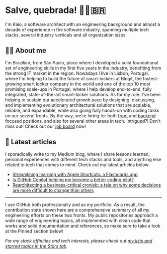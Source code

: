 # Salve, quebrada! ✊🏽🇧🇷

I'm Kaio, a software architect with an engineering background and almost a decade of experience in the software industry, spanning multiple tech stacks, several industry verticals and all organization sizes.

## 👋🏽 About me

I'm Brazilian, from São Paulo, place where I developed a solid foundational set of engineering skills in my first five years in the industry, benefiting from the strong IT market in the region. Nowadays I live in Lisbon, Portugal, where I'm helping to build the future of smart-lockers at Bloqit, the fastest-growing smart locker company in the world and one of the top 10 most promising scale-ups in Portugal, where I help develop end-to-end, fully integrated, state-of-the-art smart-locker solutions. As for my role: I've been helping to sustain our accelerated growth pace by designing, discussing, and implementing evolutionary architectural solutions that are scalable, reliable, and expandable, while also going fully hands-on with coding tasks on our several fronts. By the way, we're hiring for both [front](https://bloqit.factorialhr.com/job_posting/software-engineer-frontend-67596) and [backend](https://bloqit.factorialhr.com/job_posting/software-engineer-backend-67370)-focused positions, and also for several other areas in tech. Intrigued?! Don't miss out! Check out our [job board](https://bloqit.factorialhr.com/#jobs) now!

## 📝 Latest articles

I sporadically write to my Medium blog, where I share lessons learned, personal experiences with different tech stacks and tools, and anything else related to tech that comes to mind. Check out my latest articles below:

- [Streamlining learning with Apple Shortcuts: a Flashcards app](https://medium.com/@kaiosilveira/streamlining-learning-with-apple-shortcuts-a-flashcards-app-186e8d8cff72)
- [Is GitHub Copilot helping me become a better coding pilot?](https://medium.com/@kaiosilveira/is-github-copilot-helping-me-become-a-better-coding-pilot-5570475e0a27)
- [Rearchitecting a business-critical cronjob: a tale on why some decisions are more difficult to change than others](https://medium.com/@kaiosilveira/rearchitecting-a-business-critical-cronjob-a-tale-on-why-some-decisions-are-more-difficult-to-7cea70db5062)

---

I use GitHub both professionally and as my portfolio. As a result, the contribution stats shown here are a comprehensive summary of all my engineering efforts on these two fronts. My public repositories approach a wide range of engineering topics, all implemented with clean code that works and solid documentation and references, so make sure to take a look at the Pinned section below!

_For my stack affinities and tech interests, please check out [my lists and starred topics in the Stars tab](https://github.com/kaiosilveira?tab=stars)._
